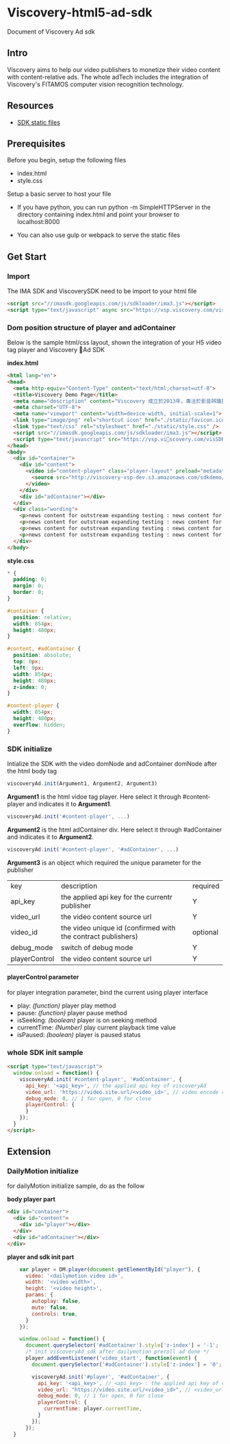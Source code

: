 # Viscovery-html5-ad-sdk
Document of Viscovery Ad sdk

## Intro

Viscovery aims to help our video publishers to monetize their video content with content-relative ads. The whole adTech includes the integration of Viscovery's FITAMOS computer vision recognition technology.

## Resources

+ [SDK static files](https://vsp.viscovery.com/visSDK/lib/js/)




## Prerequisites

Before you begin, setup the following files

+ index.html
+ style.css

Setup a basic server to host your file

+ If you have python, you can run python -m SimpleHTTPServer in the directory containing index.html and point your browser to localhost:8000

+ You can also use gulp or webpack to serve the static files

## Get Start

### Import

The IMA SDK and ViscoverySDK need to be import to your html file

```html
<script src="//imasdk.googleapis.com/js/sdkloader/ima3.js"></script>
<script type="text/javascript" async src="https://vsp.viscovery.com/visSDK/lib/js/visSDK.{version_number}.js"></script>
```

### Dom position structure of player and adContainer

Below is the sample html/css layout, shown the integration of your H5 video tag player and Viscovery Ad SDK

<b>index.html</b>
```html
<html lang="en">
<head>
  <meta http-equiv="Content-Type" content="text/html;charset=utf-8">
  <title>Viscovery Demo Page</title>
  <meta name="description" content="Viscovery 成立於2013年，專注於影音辨識技術開發，擁有多項演算法專利，被 Google 評選為成功企業與創新科技公司。經過多年圖像辨識技術研發的積累，及實地操作大量應用場景的基礎上，Viscovery 成功開發出 VDS 智能影音探索平台。" />
  <meta charset="UTF-8">
  <meta name="viewport" content="width=device-width, initial-scale=1">
  <link type="image/png" rel="shortcut icon" href="./static/favicon.ico" />
  <link type="text/css" rel="stylesheet" href="./static/style.css" />
  <script src="//imasdk.googleapis.com/js/sdkloader/ima3.js"></script>
  <script type="text/javascript" src="https://vsp.viscovery.com/visSDK/lib/js/visSDK.{version_number}.js"></script>
</head>
<body>
  <div id="container">
    <div id="content">
      <video id="content-player" class="player-layout" preload="metadata" width="854" height="480" playsinline controls>
        <source src="http://viscovery-vsp-dev.s3.amazonaws.com/sdkdemo/Videos/sillicon%20valley%20S1%20trailer.mp4"></source>
      </video>
    </div>
    <div id="adContainer"></div>
  </div>
  <div class="wording">
    <p>news content for outstream expanding testing : news content for outstream expanding testing</p>
    <p>news content for outstream expanding testing : news content for outstream expanding testing</p>
    <p>news content for outstream expanding testing : news content for outstream expanding testing</p>
    <p>news content for outstream expanding testing : news content for outstream expanding testing</p>
  </div>
</body>
```

<b>style.css</b>
```css
* {
  padding: 0;
  margin: 0;
  border: 0;
}

#container {
  position: relative;
  width: 854px;
  height: 480px;
}

#content, #adContainer {
  position: absolute;
  top: 0px;
  left: 0px;
  width: 854px;
  height: 480px;
  z-index: 0;
}

#content-player {
  width: 854px;
  height: 480px;
  overflow: hidden;
}
```

### SDK initialize

Intialize the SDK with the video domNode and adContainer domNode after the html body tag

```javascript
viscoveryAd.init(Argument1, Argument2, Argument3)
```

<b>Argument1</b> is the html vidoe tag player. Here select it through #content-player and indicates it to <b>Argument1</b>.

```javascript
viscoveryAd.init('#content-player', ...)
```

<b>Argument2</b> is the html adContainer div. Here select it through #adContainer and indicates it to <b>Argument2</b>.

```javascript
viscoveryAd.init('#content-player', '#adContainer', ...)
```

<b>Argument3</b> is an object which required the unique parameter for the publisher


<table>
  <tr>
    <td>key</td>
    <td>description</td>
    <td>required</td>
  </tr>
  <tr>
    <td>api_key</td>
    <td>the applied api key for the currentr publisher</td>
    <td>Y</td>
  </tr>
  <tr>
    <td>video_url</td>
    <td>the video content source url</td>
    <td>Y</td>
  </tr>
  <tr>
    <td>video_id</td>
    <td>the video unique id (confirmed with the contract publishers)</td>
    <td>optional</td>
  </tr>
  <tr>
    <td>debug_mode</td>
    <td>switch of debug mode</td>
    <td>Y</td>
  </tr>
   <tr>
    <td>playerControl</td>
    <td>the video content source url</td>
    <td>Y</td>
  </tr>
</table>


#### playerControl parameter 

for player integration parameter, bind the current using player interface

 - play: *(function)* player play method
 - pause: *(function)* player pause method
 - isSeeking: *(boolean)* player is on seeking method
 - currentTime: *(Number)* play current playback time value
 - isPaused: *(boolean)* player is paused status

### whole SDK init sample
```html 
<script type="text/javascript">
  window.onload = function() {
    viscoveryAd.init('#content-player', '#adContainer', {
      api_key: '<api_key>', // the applied api key of viscoveryAd
      video_url: 'https://video.site.url/<video_id>', // video encode content url
      debug_mode: 0, // 1 for open, 0 for close
      playerControl: {
      }
    });
  }
</script>
```

## Extension

### DailyMotion initialize

for dailyMotion initialize sample, do as the follow

<b>body player part</b>
```html
<div id="container">
  <div id="content">
    <div id="player"></div>
  </div>
  <div id="adContainer"></div>
</div>
```

<b>player and sdk init part</b>
```javascript
    var player = DM.player(document.getElementById("player"), {
      video: '<dailymotion video id>',
      width: '<video width>',
      height: '<video height>',
      params: {
        autoplay: false,
        mute: false,
        controls: true,
      }
    });

    window.onload = function() {
      document.querySelector('#adContainer').style['z-index'] = '-1';
      /* init viscoveryAd sdk after dailymotion preroll ad done */
      player.addEventListener('video_start', function(event) {
        document.querySelector('#adContainer').style['z-index'] = '0';

        viscoveryAd.init('#player', '#adContainer', {
          api_key: '<api_key>', // <api_key> : the applied api key of viscoveryAd
          video_url: "https://video.site.url/<video_id>", // <video_url> : video encoded content url
          debug_mode: 0, // 1 for open, 0 for close
          playerControl: {
            currentTime: player.currentTime,
          }
        });
      });
  }
```



